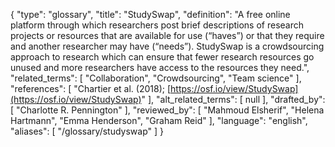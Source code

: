 {
    "type": "glossary",
    "title": "StudySwap",
    "definition": "A free online platform through which researchers post brief descriptions of research projects or resources that are available for use (“haves”) or that they require and another researcher may have (“needs”). StudySwap is a crowdsourcing approach to research which can ensure that fewer research resources go unused and more researchers have access to the resources they need.",
    "related_terms": [
        "Collaboration",
        "Crowdsourcing",
        "Team science"
    ],
    "references": [
        "Chartier et al. (2018); [https://osf.io/view/StudySwap](https://osf.io/view/StudySwap)"
    ],
    "alt_related_terms": [
        null
    ],
    "drafted_by": [
        "Charlotte R. Pennington"
    ],
    "reviewed_by": [
        "Mahmoud Elsherif",
        "Helena Hartmann",
        "Emma Henderson",
        "Graham Reid"
    ],
    "language": "english",
    "aliases": [
        "/glossary/studyswap"
    ]
}